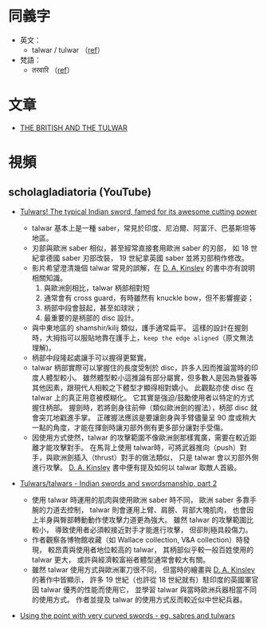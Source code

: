 同義字
======

* 英文：
	* talwar / tulwar （[ref][talwar]）
* 梵語：
	* तरवारि （[ref][talwar]）

[talwar]: https://en.wikipedia.org/wiki/Talwar


文章
====

* [THE BRITISH AND THE TULWAR](https://www.fordemilitaryantiques.com/articles/2019/5/15/the-british-and-the-tulwar)


視頻
====

scholagladiatoria (YouTube)
---------------------------

* [Tulwars! The typical Indian sword, famed for its awesome cutting power](https://www.youtube.com/watch?v=2BoKUfaorJ0)
	* talwar 基本上是一種 saber，常見於印度、尼泊爾、阿富汗、巴基斯坦等地區。
	* 刃部與歐洲 saber 相似，甚至經常直接套用歐洲 saber 的刃部，
		如 18 世紀拿德國 saber 刃部改裝，
		19 世紀拿英國 saber 並將刃部稍作修改。
	* 影片希望澄清幾個 talwar 常見的誤解，在 [D. A. Kinsley] 的書中亦有說明相關知識。
		1. 與歐洲劍相比，talwar 柄部相對短
		2. 通常會有 cross guard，有時雖然有 knuckle bow，但不影響握姿；
		3. 柄部中段會鼓起，甚至如球狀；
		4. 最重要的是柄部的 disc 設計。
	* 與中東地區的 shamshir/kilij 類似，護手通常扁平。
		這樣的設計在握劍時，大拇指可以服貼地靠在護手上，`keep the edge aligned`（原文無法理解)。
	* 柄部中段隆起處讓手可以握得更緊實。
	* talwar 柄部實際可以掌握住的長度受制於 disc，許多人因而推論當時的印度人體型較小。
		雖然體型較小這推論有部分屬實，但多數人是因為營養等其他因素，跟現代人相較之下體型才顯得相對嬌小。
		此觀點亦使 disc 在 talwar 上的真正用意被模糊化。
		它其實是強迫/鼓勵使用者以特定的方式握住柄部。
		握劍時，若將劍身往前伸（類似歐洲劍的握法），柄部 disc 就會突兀地戳進手掌。
		正確握法應該是要讓劍身與手臂儘量呈 90 度或稍大一點的角度，才能在揮劍時讓刃部外側有更多部分讓對手受傷。
	* 因使用方式使然，talwar 的攻擊範圍不像歐洲劍那樣寬廣，需要在較近距離才能攻擊對手。
		在馬背上使用 talwar時，可將武器推向（push）對手，與歐洲劍插入（thrust）對手的做法類似，
		只是 talwar 會以刃部外側進行攻擊。
		[D. A. Kinsley] 書中便有提及如何以 talwar 取敵人首級。
* [Tulwars/talwars - Indian swords and swordsmanship, part 2](https://www.youtube.com/watch?v=7BjjtGEvvvo)
	* 使用 talwar 時運用的肌肉與使用歐洲 saber 時不同，
		歐洲 saber 多靠手腕的力道去控制，
		talwar 則會運用上臂、肩膀、背部大塊肌肉，
		也會因上半身與臀部轉動動作使攻擊力道更為強大。
		雖然 talwar 的攻擊範圍比較小，
		導致使用者必須較接近對手才能進行攻擊，
		但卻則極具殺傷力。
	* 作者觀察各博物館收藏（如 Wallace collection, V&A collection）時發現，
		較昂貴與使用者地位較高的 talwar，
		其柄部似乎較一般百姓使用的 talwar 更大，
		或許與經濟較富裕者體型通常會較大有關。
	* 雖然 talwar 使用方式與歐洲軍刀很不同，
		但當時的繪畫與 [D. A. Kinsley] 的著作中皆顯示，
		許多 19 世紀（也許從 18 世紀就有）駐印度的英國軍官因 talwar 優秀的性能而使用它，
		並學習 talwar 與當時歐洲兵器相當不同的使用方式。
		作者並提及 talwar 的使用方式反而較近似中世紀兵器。


* [Using the point with very curved swords - eg. sabres and tulwars](https://www.youtube.com/watch?v=_2O7zw1Rn40)


[D. A. Kinsley]: http://www.lulu.com/shop/search.ep?contributorId=1214845
